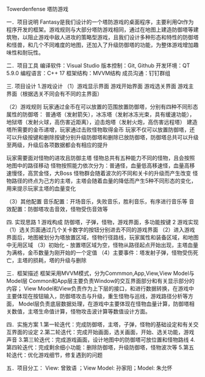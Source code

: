 Towerdenfense 塔防游戏 

一．项目说明 
  Fantasy是我们设计的一个塔防游戏的桌面程序，主要利用Qt作为程序开发的框架。游戏规则与大部分塔防游戏相同，通过在地图上建造防御塔等建筑物，以阻止游戏中敌人进攻的策略型游戏，且我们设计多种形态和特性的防御塔和怪兽，和几个不同难度的地图，还加入了升级防御塔的功能，为整体游戏增加趣味性和耐玩性。

二．项目工具 
编译软件：Visual Studio
版本控制：Git, Github
开发环境：QT 5.9.0 
编程语言：C++ 17 
框架结构：MVVM结构
成员沟通：钉钉群组

三. 项目设计
1.游戏设计
（1）游戏显示界面
游戏开始界面
游戏选关界面
游戏主界面（根据选关不同会有不同的主界面）

（2）游戏规则
玩家通过金币在可以放置的范围放置防御塔，分别有四种不同形态属性的防御塔：
普通塔（发射箭矢），冰冻塔（发射冰冻光束，具有缓速功能），地狱塔（发射火球，高伤害近距离），迫击炮塔（发射火炮，高伤害远程塔）
建造塔所需要的金币递增，玩家通过击败怪物取得金币
玩家不仅可以放置防御塔，还可以升级按键和删除按键分别升级防御塔和删除已放防御塔，防御塔总共可以升级至两级，升级后各项数据都会有相应的提升

玩家需要面对怪物的进攻且防御主塔
怪物总共有五种能力不同的怪物，且会按照地图中的路径移动
怪物按照能力依次分为：普通怪，血量低高移速怪，血量高移速慢怪，高赏金怪，大Boss
怪物群会随着波次的不同和关卡的升级而产生改变
怪物路径的终点为己方的主塔，主塔会随着血量的降低而产生5种不同形态的变化，用来提示玩家主塔的血量变化

（3）其他配置
音乐配置：开场音乐，失败音乐，胜利音乐，有序进行音乐等
音效配置：防御塔攻击音效，怪物受伤音效等

四. 实现思路
1 游戏构成
防御塔，子弹，怪物，游戏界面，多功能按键
2 游戏实现
（1）选关页面通过几个关卡数字的按钮分别进去不同的游戏界面
（2）进入游戏界面后，地图被划分为塔放置区域，怪物行径路线，玩家属性和装备区域，和地图中无用区域
（3）初始化 - 放置塔区域为空，怪物从路径起点开始出现，主塔血量为满格，金币数量为刚开始的一个定值
（4）主要事件：塔发射子弹，怪物受伤死亡，主塔的损耗，塔的升级与删除


三．框架描述 框架采用MVVM模式，分为Commmon,App,View,View Model与Model层
Common和App层主要负责Window的交互界面部分和有关显示部分的内容；
View Model和View负责作为上下层的接口，和进行数据转换，在游戏中主要体现在按钮输入，防御塔攻击与升级，重生怪物与巡线，游戏路径分析等方面，
Model层负责底层数据处理，在游戏中主要体现在怪物血量计算，防御塔相关数值，主塔生命值计算，怪物攻击波计算等数值设计方面。

四．实施方案 1.第一轮迭代：完成防御塔，主塔，子弹，怪物的基础设定和有关交互界面的设定 2.第二轮迭代：完成开始画面，选关画面，开始、选关功能，游戏声音 3.第三轮迭代：完成游戏画面，设计地图中的防御塔可放位置和怪物路线 4.第四轮迭代：完成剩余细小功能：删除防御塔，升级防御塔，怪物波次等 5.第五轮迭代：优化游戏细节，修复遇到的问题

五．项目分工： View: 曾致语 ；View Model: 孙家阳；Model: 朱允怀
